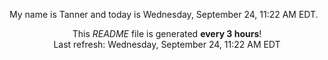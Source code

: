 My name is Tanner and today is Wednesday, September 24, 11:22 AM EDT.

<p align="center">This <i>README</i> file is generated <b>every 3 hours</b>!</br>Last refresh: Wednesday, September 24, 11:22 AM EDT<br /></p>
